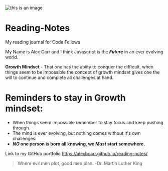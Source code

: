 ![this is an image](https://encrypted-tbn0.gstatic.com/images?q=tbn:ANd9GcRbTaJ9kTKUTIVU9DmgEpoGrj2cp3cxtYXq-flqw-2lD83cwl_yPWk07VPSQYvtQI26TVM&usqp=CAU)

# Reading-Notes 

My reading journal for Code Fellows

My Name is Alex Carr and I think Javascript is the **_Future_** in an ever evolving world.   

**Growth Mindset** - That one has the abiity to conquer the difficult, when things seem to be impossible the concept of growth mindset gives one the will to continue and complete all challenges at hand.

# Reminders to stay in Growth mindset:

- When things seem impossible remember to stay focus and keep pushing through.
- The mind is ever evolving, but nothing comes without it's own challenges.  
- **_NO_ one person is born all knowing, we _Must_ start somewhere.** 

Link to my GitHub portfolio 
https://alexbcarr.github.io/reading-notes/

> Where evil men plot, good men plan. -Dr. Martin Luther King










